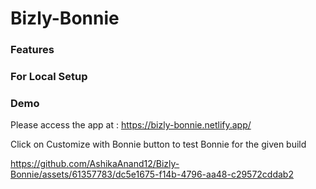 # Bizly-Bonnie

### Features

### For Local Setup

### Demo
Please access the app at : https://bizly-bonnie.netlify.app/

Click on Customize with Bonnie button to test Bonnie for the given build


https://github.com/AshikaAnand12/Bizly-Bonnie/assets/61357783/dc5e1675-f14b-4796-aa48-c29572cddab2

